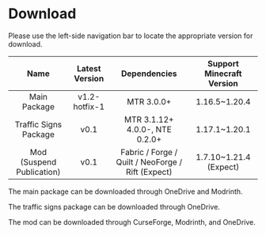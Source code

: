 # Download

Please use the left-side navigation bar to locate the appropriate version for download.

|           Name            | Latest Version |                   Dependencies                    | Support Minecraft Version |
| :-----------------------: | :------------: | :-----------------------------------------------: | :-----------------------: |
|       Main Package        | v1.2-hotfix-1  |                    MTR 3.0.0+                     |       1.16.5~1.20.4       |
|   Traffic Signs Package   |      v0.1      |          MTR 3.1.12+ 4.0.0-, NTE 0.2.0+           |       1.17.1~1.20.1       |
| Mod (Suspend Publication) |      v0.1      | Fabric / Forge / Quilt / NeoForge / Rift (Expect) |  1.7.10~1.21.4 (Expect)   |

The main package can be downloaded through OneDrive and Modrinth.

The traffic signs package can be downloaded through OneDrive.

The mod can be downloaded through CurseForge, Modrinth, and OneDrive.
